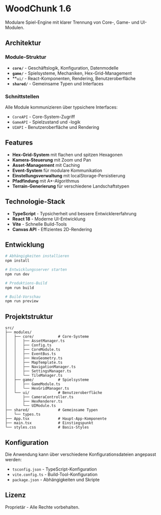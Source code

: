 # WoodChunk 1.6

Modulare Spiel-Engine mit klarer Trennung von Core-, Game- und UI-Modulen.

## Architektur

### Module-Struktur
- **`core/`** - Geschäftslogik, Konfiguration, Datenmodelle
- **`game/`** - Spielsysteme, Mechaniken, Hex-Grid-Management
- **`ui/` - React-Komponenten, Rendering, Benutzeroberfläche
- **`shared/`** - Gemeinsame Typen und Interfaces

### Schnittstellen
Alle Module kommunizieren über typsichere Interfaces:
- `CoreAPI` - Core-System-Zugriff
- `GameAPI` - Spielzustand und -logik
- `UIAPI` - Benutzeroberfläche und Rendering

## Features

- **Hex-Grid-System** mit flachen und spitzen Hexagonen
- **Kamera-Steuerung** mit Zoom und Pan
- **Asset-Management** mit Caching
- **Event-System** für modulare Kommunikation
- **Einstellungsverwaltung** mit localStorage-Persistierung
- **Pfadfindung** mit A*-Algorithmus
- **Terrain-Generierung** für verschiedene Landschaftstypen

## Technologie-Stack

- **TypeScript** - Typsicherheit und bessere Entwicklererfahrung
- **React 18** - Moderne UI-Entwicklung
- **Vite** - Schnelle Build-Tools
- **Canvas API** - Effizientes 2D-Rendering

## Entwicklung

```bash
# Abhängigkeiten installieren
npm install

# Entwicklungsserver starten
npm run dev

# Produktions-Build
npm run build

# Build-Vorschau
npm run preview
```

## Projektstruktur

```
src/
├── modules/
│   ├── core/           # Core-Systeme
│   │   ├── AssetManager.ts
│   │   ├── Config.ts
│   │   ├── CoreModule.ts
│   │   ├── EventBus.ts
│   │   ├── HexGeometry.ts
│   │   ├── MapTemplate.ts
│   │   ├── NavigationManager.ts
│   │   ├── SettingsManager.ts
│   │   └── TileManager.ts
│   ├── game/           # Spielsysteme
│   │   ├── GameModule.ts
│   │   └── HexGridManager.ts
│   └── ui/             # Benutzeroberfläche
│       ├── CameraController.ts
│       ├── HexRenderer.ts
│       └── UIModule.ts
├── shared/             # Gemeinsame Typen
│   └── types.ts
├── App.tsx             # Haupt-App-Komponente
├── main.tsx            # Einstiegspunkt
└── styles.css          # Basis-Styles
```

## Konfiguration

Die Anwendung kann über verschiedene Konfigurationsdateien angepasst werden:
- `tsconfig.json` - TypeScript-Konfiguration
- `vite.config.ts` - Build-Tool-Konfiguration
- `package.json` - Abhängigkeiten und Skripte

## Lizenz

Proprietär - Alle Rechte vorbehalten.
